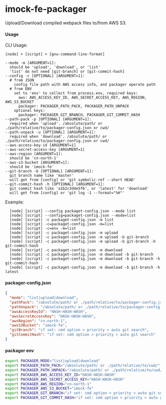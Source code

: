 # imock-fe-packager

Upload/Download compiled webpack files to/from AWS S3.

#### Usage

CLI Usage:

`[node] + [script] + [gnu-command-line-format]`

    --mode -m [ARGUMENT=1]:
      should be 'upload', 'download', or 'list'
      'list' do not need [git-branch] or [git-commit-hash]
    --config -c [OPTIONAL] [ARGUMENT=1]:
      # from JSON
        config file path with AWS access info, and packager operate path
      # from ENV
        set to 'env' to collect from process.env, required keys:
          aws: AWS_ACCESS_KEY_ID, AWS_SECRET_ACCESS_KEY, AWS_REGION, AWS_S3_BUCKET
          packager: PACKAGER_PATH_PACK, PACKAGER_PATH_UNPACK
        optional keys:
          packager: PACKAGER_GIT_BRANCH, PACKAGER_GIT_COMMIT_HASH
    --path-pack -p [OPTIONAL] [ARGUMENT=1]:
      required when 'upload'. /absolute/path/ or ./path/relative/to/packager-config.json or cwd/
    --path-unpack -u [OPTIONAL] [ARGUMENT=1]:
      required when 'download'. /absolute/path/ or ./path/relative/to/packager-config.json or cwd/
    --aws-access-key-id [ARGUMENT=1]
    --aws-secret-access-key [ARGUMENT=1]
    --aws-region [ARGUMENT=1]:
      should be 'cn-north-1'
    --aws-s3-bucket [ARGUMENT=1]:
      should be 'imock-fe'
    --git-branch -b [OPTIONAL] [ARGUMENT=1]:
      git branch name like 'master'
      will get from [config] or 'git symbolic-ref --short HEAD'
    --git-commit-hash -h [OPTIONAL] [ARGUMENT=1]:
      git commit hash like 'a1b2c3d4e5f6', or 'latest' for 'download'
      will get from [config] or 'git log -1 --format="%H"'

Example:

```
  [node] [script] --config packaget-config.json --mode list
  [node] [script] --config=packaget-config.json --mode=list
  [node] [script] -c packaget-config.json -m list
  [node] [script] -c=packaget-config.json -m=list
  [node] [script] -c=env -m=list
  [node] [script] -c packaget-config.json -m upload
  [node] [script] -c packaget-config.json -m upload -b git-branch
  [node] [script] -c packaget-config.json -m upload -b git-branch -h git-commit-hash
  [node] [script] -c packaget-config.json -m download
  [node] [script] -c packaget-config.json -m download -b git-branch
  [node] [script] -c packaget-config.json -m download -b git-branch -h git-commit-hash
  [node] [script] -c packaget-config.json -m download -b git-branch -h latest
```

#### packager-config.json

```json
{
  "mode": "list|upload|download",
  "pathPack": "/absolute/path/ or ./path/relative/to/packager-config.json/",
  "pathUnpack": "/absolute/path/ or ./path/relative/to/packager-config.json/",
  "awsAccessKeyId": "HASH-HASH-HASH",
  "awsSecretAccessKey": "HASH-HASH-HASH",
  "awsRegion": "cn-north-1",
  "awsS3Bucket": "imock-fe",
  "gitBranch": "if set: cmd option > priority > auto git search",
  "gitCommitHash": "if set: cmd option > priority > auto git search"
}
```
#### packager env

```bash
export PACKAGER_MODE="list|upload|download"
export PACKAGER_PATH_PACK="/absolute/path/ or ./path/relative/to/cwd/"
export PACKAGER_PATH_UNPACK="/absolute/path/ or ./path/relative/to/cwd/"
export PACKAGER_AWS_ACCESS_KEY_ID="HASH-HASH-HASH"
export PACKAGER_AWS_SECRET_ACCESS_KEY="HASH-HASH-HASH"
export PACKAGER_AWS_REGION="cn-north-1"
export PACKAGER_AWS_S3_BUCKET="imock-fe"
export PACKAGER_GIT_BRANCH="if set: cmd option > priority > auto git search"
export PACKAGER_GIT_COMMIT_HASH="if set: cmd option > priority > auto git search"
```
